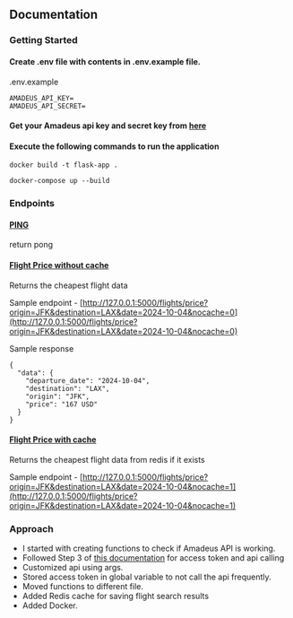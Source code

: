## Documentation

### Getting Started

#### Create .env file with contents in .env.example file.
 
  .env.example

  ```
  AMADEUS_API_KEY=
  AMADEUS_API_SECRET=
  ```
  
#### Get your Amadeus api key and secret key from [here](https://developers.amadeus.com/)
  
#### Execute the following commands to run the application
  ```
  docker build -t flask-app .
  ```
  ```
  docker-compose up --build
  ```

### Endpoints

#### [PING ](http://127.0.0.1:5000/flights/ping)

return pong
  
####  [Flight Price without cache](http://127.0.0.1:5000/flights/price?origin=ORIGIN_CODE&destination=DESTINATION_CODE&date=DATE&nocache=0)
Returns the cheapest flight data

Sample endpoint - [http://127.0.0.1:5000/flights/price?origin=JFK&destination=LAX&date=2024-10-04&nocache=0](http://127.0.0.1:5000/flights/price?origin=JFK&destination=LAX&date=2024-10-04&nocache=0)

Sample response 
    
    {
      "data": {
        "departure_date": "2024-10-04", 
        "destination": "LAX", 
        "origin": "JFK", 
        "price": "167 USD"
      }
    }

    
  #### [Flight Price with cache](http://127.0.0.1:5000/flights/price?origin=ORIGIN_CODE&destination=DESTINATION_CODE&date=DATE&nocache=1)
  
  Returns the cheapest flight data from redis if it exists
  
  Sample endpoint - [http://127.0.0.1:5000/flights/price?origin=JFK&destination=LAX&date=2024-10-04&nocache=1](http://127.0.0.1:5000/flights/price?origin=JFK&destination=LAX&date=2024-10-04&nocache=1)


### Approach

  - I started with creating functions to check if Amadeus API is working.
  - Followed Step 3 of [this documentation](https://developers.amadeus.com/get-started/get-started-with-self-service-apis-335) for access token and api calling
  - Customized api using args.
  - Stored access token in global variable to not call the api frequently.
  - Moved functions to different file.
  - Added Redis cache for saving flight search results
  - Added Docker.
  
